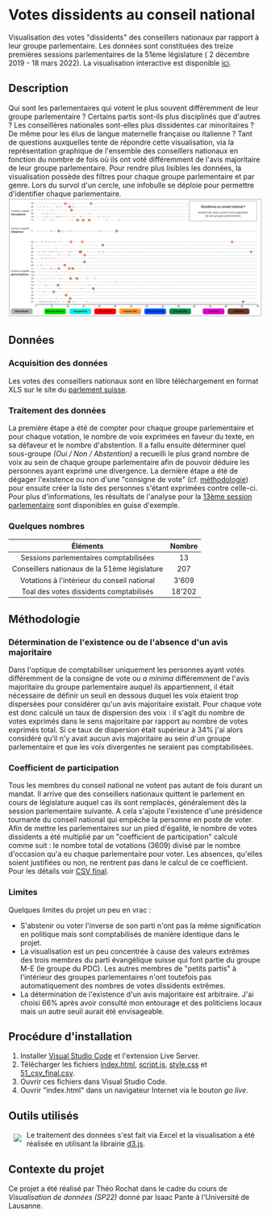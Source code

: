 # Votes dissidents au conseil national
Visualisation des votes "dissidents" des conseillers nationaux par rapport à leur groupe parlementaire. Les données sont constituées des treize premières sessions parlementaires de la 51ème législature ( 2 décembre 2019 - 18 mars 2022). La visualisation interactive est disponible [ici](https://theor98.github.io/).

## Description
Qui sont les parlementaires qui votent le plus souvent différemment de leur groupe parlementaire ? Certains partis sont-ils plus disciplinés que d'autres ? Les conseillères nationales sont-elles plus dissidentes car minoritaires ? De même pour les élus de langue maternelle française ou italienne ? Tant de questions auxquelles tente de répondre cette visualisation, via la représentation graphique de l'ensemble des conseillers nationaux en fonction du nombre de fois où ils ont voté différemment de l'avis majoritaire de leur groupe parlementaire. Pour rendre plus lisibles les données, la visualisation possède des filtres pour chaque groupe parlementaire et par genre. Lors du survol d'un cercle, une infobulle se déploie pour permettre d'identifier chaque parlementaire. 
![alt text](img/img1.PNG "exemple")


## Données
### Acquisition des données
Les votes des conseillers nationaux sont en libre téléchargement en format XLS sur le site du [parlement suisse](https://www.parlament.ch/fr/ratsbetrieb/abstimmungen/abstimmung-nr-xls).

### Traitement des données
La première étape a été de compter pour chaque groupe parlementaire et pour chaque votation, le nombre de voix exprimées en faveur du texte, en sa défaveur et le nombre d'abstention. Il a fallu ensuite déterminer quel sous-groupe _(Oui / Non / Abstention)_ a recueilli le plus grand nombre de voix au sein de chaque groupe parlementaire afin de pouvoir déduire les personnes ayant exprimé une divergence. La dernière étape a été de dégager l'existence ou non d'une "consigne de vote" (cf. [méthodologie](#Méthodologie)) pour ensuite créer la liste des personnes s'étant exprimées contre celle-ci. 
Pour plus d'informations, les résultats de l'analyse pour la [13ème session parlementaire](5113_prêt.xlsb.xlsx) sont disponibles en guise d'exemple.

### Quelques nombres 
| Éléments | Nombre |
|:--------:|:------:|
|Sessions parlementaires comptabilisées |13     |
|Conseillers nationaux de la 51ème législature|207     |
|Votations à l'intérieur du conseil national|3'609     |
|Toal des votes dissidents comptabilisés    |18'202      |

## Méthodologie
### Détermination de l'existence ou de l'absence d'un avis majoritaire 
Dans l'optique de comptabiliser uniquement les personnes ayant votés différemment de la consigne de vote ou _a minima_ différemment de l'avis majoritaire du groupe parlementaire auquel ils appartiennent, il était nécessaire de définir un seuil en dessous duquel les voix étaient trop dispersées pour considérer qu'un avis majoritaire existait. Pour chaque vote est donc calculé un taux de dispersion des voix : il s'agit du nombre de votes exprimés dans le sens majoritaire par rapport au nombre de votes exprimés total. Si ce taux de dispersion était supérieur à 34% j'ai alors considéré qu'il n'y avait aucun avis majoritaire au sein d'un groupe parlementaire et que les voix divergentes ne seraient pas comptabilisées.

### Coefficient de participation
Tous les membres du conseil national ne votent pas autant de fois durant un mandat. Il arrive que des conseillers nationaux quittent le parlement en cours de législature auquel cas ils sont remplacés, généralement dès la session parlementaire suivante. A cela s'ajoute l'existence d'une présidence tournante du conseil national qui empêche la personne en poste de voter. Afin de mettre les parlementaires sur un pied d'égalité, le nombre de votes dissidents a été multiplié par un "coefficient de participation" calculé comme suit : le nombre total de votations (3609) divisé par le nombre d'occasion qu'a eu chaque parlementaire pour voter. Les absences, qu'elles soient justifiées ou non, ne rentrent pas dans le calcul de ce coefficient. Pour les détails voir [CSV final](51_csv_final.csv).

### Limites
Quelques limites du projet un peu en vrac :
  - S'abstenir ou voter l'inverse de son parti n'ont pas la même signification en politique mais sont comptabilisés de manière identique dans le projet.
  - La visualisation est un peu concentrée à cause des valeurs extrêmes des trois membres du parti évangélique suisse qui font partie du groupe M-E (le groupe du PDC). Les autres membres de "petits partis" à l'intérieur des groupes parlementaires n'ont toutefois pas automatiquement des nombres de votes dissidents extrêmes. 
  - La détermination de l'existence d'un avis majoritaire est arbitraire. J'ai choisi 66% après avoir consulté mon entourage et des politiciens locaux mais un autre seuil aurait été envisageable. 

## Procédure d'installation
1. Installer [Visual Studio Code](https://code.visualstudio.com/) et l'extension Live Server.
2. Télécharger les fichiers [index.html](index.html), [script.js](script.js), [style.css](style.css) et [51_csv_final.csv](Données/51_csv_final.csv).
3. Ouvrir ces fichiers dans Visual Studio Code.
4. Ouvrir "index.html" dans un navigateur Internet via le bouton _go live_.

## Outils utilisés
<a href="https://d3js.org"><img src="https://d3js.org/logo.svg" align="left" hspace="10" vspace="6"></a>
Le traitement des données s'est fait via Excel et la visualisation a été réalisée en utilisant la librairie [d3.js](https://d3js.org/).

## Contexte du projet
Ce projet a été réalisé par Théo Rochat dans le cadre du cours de _Visualisation de données (SP22)_ donné par Isaac Pante à l'Université de Lausanne.
